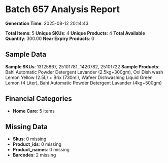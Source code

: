 # Batch 657 Analysis Report

**Generation Time**: 2025-08-12 20:14:43

**Total Items**: 5
**Unique SKUs**: 4
**Unique Products**: 4
**Total Available Quantity**: 300.00
**Near Expiry Products**: 0

## Sample Data
**Sample SKUs**: 13125867, 25101781, 1420782, 25101722
**Sample Products**: Bahi Automatic Powder Detergent Lavander (2.5kg+300gm), Oxi Dish wash Lemon Yellow (2.5L) + Brix (730ml), Wafeer Dishwashing Liquid Green Lemon (4 Liter), Bahi Automatic Powder Detergent Lavander (4kg+500gm)

## Financial Categories
- **Home Care**: 5 items

## Missing Data
- **Skus**: 0 missing
- **Product_ids**: 0 missing
- **Product_names**: 0 missing
- **Barcodes**: 2 missing
